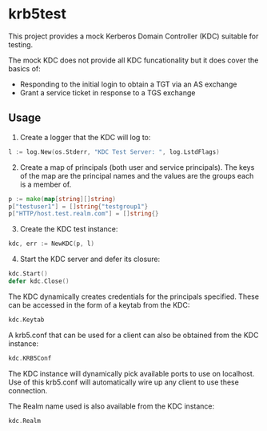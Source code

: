 # krb5test

This project provides a mock Kerberos Domain Controller (KDC) suitable for testing.

The mock KDC does not provide all KDC funcationality but it does cover the basics of:
* Responding to the initial login to obtain a TGT via an AS exchange
* Grant a service ticket in response to a TGS exchange

## Usage
1. Create a logger that the KDC will log to:
```go
l := log.New(os.Stderr, "KDC Test Server: ", log.LstdFlags)
```
2. Create a map of principals (both user and service principals). 
The keys of the map are the principal names and the values are the groups each is a member of.
```go
p := make(map[string][]string)
p["testuser1"] = []string{"testgroup1"}
p["HTTP/host.test.realm.com"] = []string{}
```
3. Create the KDC test instance:
```go
kdc, err := NewKDC(p, l)
```
4. Start the KDC server and defer its closure:
```go
kdc.Start()
defer kdc.Close()
```

The KDC dynamically creates credentials for the principals specified.
These can be accessed in the form of a keytab from the KDC:
```go
kdc.Keytab
```

A krb5.conf that can be used for a client can also be obtained from the KDC instance:
```go
kdc.KRB5Conf
```
The KDC instance will dynamically pick available ports to use on localhost.
Use of this krb5.conf will automatically wire up any client to use these connection.

The Realm name used is also available from the KDC instance:
```go
kdc.Realm
```